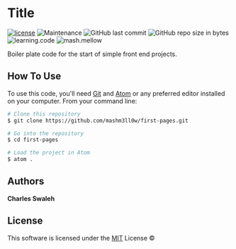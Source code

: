 # **Title**

[![license](https://img.shields.io/github/license/mashm3ll0w/first-pages.svg)](tps://github.com/mashm3ll0w/first-pages/blob/master/LICENSE.md) ![Maintenance](https://img.shields.io/maintenance/yes/2019.svg) ![GitHub last commit](https://img.shields.io/github/last-commit/mashm3ll0w/first-pages.svg) ![GitHub repo size in bytes](https://img.shields.io/github/repo-size/mashm3ll0w/first-pages.svg) ![learning.code](https://img.shields.io/badge/code-robot-success.svg)  ![mash.mellow](https://img.shields.io/badge/%3C%2F%3E%20with%20%E2%99%A5%20by-mash.mellow-%23e30000.svg)

Boiler plate code for the start of simple front end projects.


## How To Use

To use this code, you'll need [Git](https://git-scm.com) and [Atom](https://atom.io) or any preferred editor installed on your computer. From your command line:

```bash
# Clone this repository
$ git clone https://github.com/mashm3ll0w/first-pages.git

# Go into the repository
$ cd first-pages

# Load the project in Atom
$ atom .
```

## Authors

**Charles Swaleh**


## License
This software is licensed under the [MIT](https://github.com/mashm3ll0w/first-pages/blob/master/LICENSE.md) License ©
